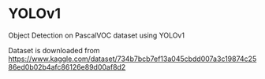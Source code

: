 # YOLOv1
Object Detection on PascalVOC dataset using YOLOv1

Dataset is downloaded from https://www.kaggle.com/dataset/734b7bcb7ef13a045cbdd007a3c19874c2586ed0b02b4afc86126e89d00af8d2
